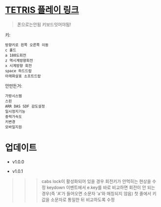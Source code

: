 # [TETRIS 플레이 링크](https://gyuriling.github.io/Tetris/)

> 폰으로는안됨 키보드잇어야됨! 

키:
```
방향키로 왼쪽 오른쪽 이동 
c 홀드
a 180도회전
z 역시계방향회전
x 시계방향 회전 
space 하드드랍
아래화살표 소프트드랍
```

안만든거:
```
가방시스템
스핀
ARR DAS SDF 감도설정 
일시정지기능
중력가속도
키변경
모바일지원 
```




# 업데이트

* v1.0.0

* v1.0.1
>>> cabs lock이 활성화되어 있을 경우 회전키가 안먹히는 현상을 수정
keydown 이벤트에서 e.key를 바로 비교하면 회전이 안 되는 경우(즉 'A'가 들어오면 소문자 'a'와 매칭되지 않음)
첫 줄에서 키 값을 소문자로 통일한 뒤 비교하도록 수정

